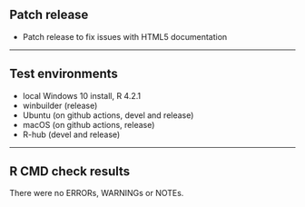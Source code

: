 ## Patch release

- Patch release to fix issues with HTML5 documentation

----

## Test environments

* local Windows 10 install, R 4.2.1
* winbuilder (release)
* Ubuntu (on github actions, devel and release)
* macOS (on github actions, release)
* R-hub (devel and release)

----

## R CMD check results

There were no ERRORs, WARNINGs or NOTEs.
